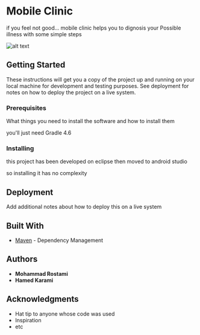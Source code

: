 # Mobile Clinic

if you feel not good...
mobile clinic helps you to dignosis your Possible illness with some simple steps

![alt text](https://gitlab.com/mohammad-rostami/mobileclinic/blob/master/mobileClinic/mobile_clinic.png?raw=true "Title")

## Getting Started

These instructions will get you a copy of the project up and running on your local machine for development and testing purposes. See deployment for notes on how to deploy the project on a live system.

### Prerequisites

What things you need to install the software and how to install them

you'll just need Gradle 4.6

### Installing

this project has been developed on eclipse then moved to android studio

so installing it has no complexity


## Deployment

Add additional notes about how to deploy this on a live system

## Built With

* [Maven](https://maven.apache.org/) - Dependency Management

## Authors

* **Mohammad Rostami** 
* **Hamed Karami**

## Acknowledgments

* Hat tip to anyone whose code was used
* Inspiration
* etc

